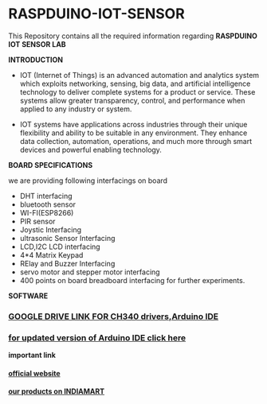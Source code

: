 # RASPDUINO-IOT-SENSOR

This Repository contains all the required information regarding **RASPDUINO IOT SENSOR LAB**

**INTRODUCTION**

* IOT (Internet of Things) is an advanced automation and analytics system which exploits networking, sensing, big data, and artificial intelligence technology to deliver complete systems for a product or service. These systems allow greater transparency, control, and performance when applied to any industry or system.

* IOT systems have applications across industries through their unique flexibility and ability to be suitable in any environment. They enhance data collection, automation, operations, and much more through smart devices and powerful enabling technology.

**BOARD SPECIFICATIONS**

we are providing following interfacings on board
* DHT interfacing
* bluetooth sensor
* WI-FI(ESP8266)
* PIR sensor
* Joystic Interfacing
* ultrasonic Sensor Interfacing
* LCD,I2C LCD interfacing
* 4*4 Matrix Keypad
* RElay and Buzzer Interfacing
* servo motor and stepper motor interfacing
* 400 points on board breadboard interfacing for further experiments.


**SOFTWARE**

### [GOOGLE DRIVE LINK FOR CH340 drivers,Arduino IDE](https://drive.google.com/file/d/17AKoKvmOfb26LWJAPuifU5B-RI3DSGVX/view?usp=sharing)
### [for updated version of Arduino IDE click here](https://support.arduino.cc/hc/en-us/categories/360002212660-Software-and-Downloads)

**important link**
#### [official website](http://www.logsun.com/)
#### [our products on INDIAMART](https://www.indiamart.com/logsunsystems/about-us.html)
